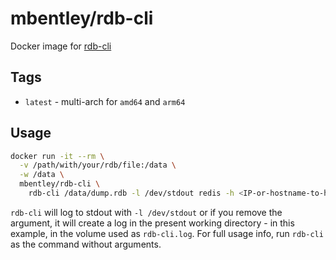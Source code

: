# mbentley/rdb-cli

Docker image for [rdb-cli](https://github.com/redis/librdb)

## Tags

* `latest` - multi-arch for `amd64` and `arm64`

## Usage

```bash
docker run -it --rm \
  -v /path/with/your/rdb/file:/data \
  -w /data \
  mbentley/rdb-cli \
    rdb-cli /data/dump.rdb -l /dev/stdout redis -h <IP-or-hostname-to-host> -p <port-number>
```

`rdb-cli` will log to stdout with `-l /dev/stdout` or if you remove the argument, it will create a log in the present working directory - in this example, in the volume used as `rdb-cli.log`. For full usage info, run `rdb-cli` as the command without arguments.

